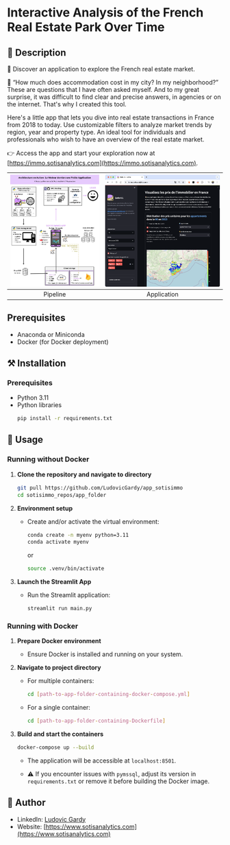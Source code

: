 # Interactive Analysis of the French Real Estate Park Over Time

## 📄 Description

🏡 Discover an application to explore the French real estate market.

🤔 “How much does accommodation cost in my city? In my neighborhood?” These are questions that I have often asked myself. And to my great surprise, it was difficult to find clear and precise answers, in agencies or on the internet. That's why I created this tool.

Here's a little app that lets you dive into real estate transactions in France from 2018 to today. Use customizable filters to analyze market trends by region, year and property type. An ideal tool for individuals and professionals who wish to have an overview of the real estate market.

👉 Access the app and start your exploration now at [https://immo.sotisanalytics.com](https://immo.sotisanalytics.com).

| ![Image1](images/image1.jpeg) | ![Image2](images/image2.png) |
|:---------------------:|:---------------------:|
|Pipeline|Application|

## Prerequisites
- Anaconda or Miniconda
- Docker (for Docker deployment)

## ⚒️ Installation

### Prerequisites
- Python 3.11
- Python libraries
    ```sh
    pip install -r requirements.txt
    ```

## 📝 Usage

### Running without Docker

1. **Clone the repository and navigate to directory**
    ```bash
    git pull https://github.com/LudovicGardy/app_sotisimmo
    cd sotisimmo_repos/app_folder
    ```

2. **Environment setup**
    - Create and/or activate the virtual environment:
        ```bash
        conda create -n myenv python=3.11
        conda activate myenv
        ```
        or
        ```bash
        source .venv/bin/activate
        ```

3. **Launch the Streamlit App**
    - Run the Streamlit application:
        ```bash
        streamlit run main.py
        ```

### Running with Docker

1. **Prepare Docker environment**
    - Ensure Docker is installed and running on your system.

2. **Navigate to project directory**
    - For multiple containers:
        ```bash
        cd [path-to-app-folder-containing-docker-compose.yml]
        ```
    - For a single container:
        ```bash
        cd [path-to-app-folder-containing-Dockerfile]
        ```

3. **Build and start the containers**
    ```bash
    docker-compose up --build
    ```

    - The application will be accessible at `localhost:8501`.

    - ⚠️ If you encounter issues with `pymssql`, adjust its version in `requirements.txt` or remove it before building the Docker image.

## 👤 Author
- LinkedIn: [Ludovic Gardy](https://www.linkedin.com/in/ludovic-gardy/)
- Website: [https://www.sotisanalytics.com](https://www.sotisanalytics.com)